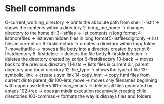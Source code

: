 # Shell commands
O-current_working_directory -> prints the absolute path from shell
1-listit -> shows the contents within a directory
2-bring_me_home -> changes directory to the home dir
3-listfiles -> list contents in long format
4-listmorefiles -> list even hidden files in long format
5-listfilesdigitonly -> list files in current dir 
6-firstdirectory -> creates a directory within tmp/ folder
7-movethatfile -> moves a file betty into a directory created by script 6-firstdirectory
8-firstdelete -> deletes the file betty
9-firstdirdeletion -> deletes the directory created by script 6-firstdirectory
10-back -> moves back to the previous directory
11-lists -> lists files in current dir, parent directory and /boot directory
12-file_type -> shows the type of file
13-symbolic_link -> create a sym link
14-copy_html -> copy html files from current dir to parent_dir
100-lets_move -> moves only filenames beginning with uppercase letters
101-clean_emacs -> deletes all files generated by emacs
102-tree -> does an mkdir execution recursively creating child directories
103-commas -> formats the way ls displays files and folders
